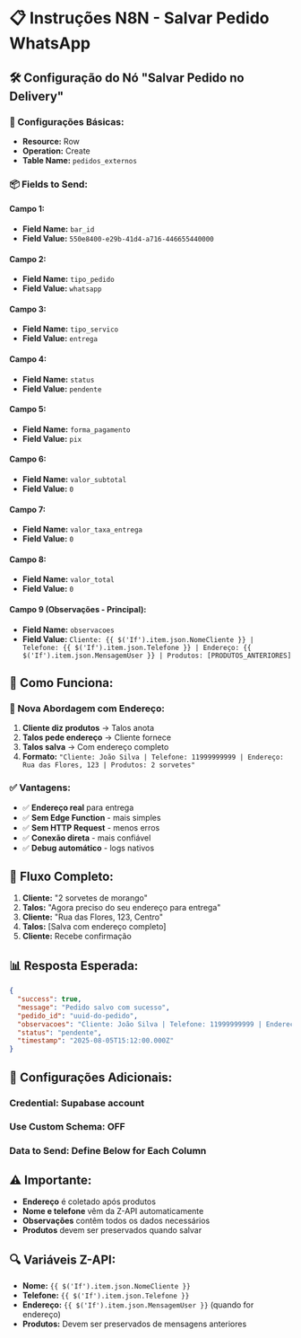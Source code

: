 # 📋 Instruções N8N - Salvar Pedido WhatsApp

## **🛠️ Configuração do Nó "Salvar Pedido no Delivery"**

### **📌 Configurações Básicas:**
- **Resource:** Row
- **Operation:** Create
- **Table Name:** `pedidos_externos`

### **📦 Fields to Send:**

#### **Campo 1:**
- **Field Name:** `bar_id`
- **Field Value:** `550e8400-e29b-41d4-a716-446655440000`

#### **Campo 2:**
- **Field Name:** `tipo_pedido`
- **Field Value:** `whatsapp`

#### **Campo 3:**
- **Field Name:** `tipo_servico`
- **Field Value:** `entrega`

#### **Campo 4:**
- **Field Name:** `status`
- **Field Value:** `pendente`

#### **Campo 5:**
- **Field Name:** `forma_pagamento`
- **Field Value:** `pix`

#### **Campo 6:**
- **Field Name:** `valor_subtotal`
- **Field Value:** `0`

#### **Campo 7:**
- **Field Name:** `valor_taxa_entrega`
- **Field Value:** `0`

#### **Campo 8:**
- **Field Name:** `valor_total`
- **Field Value:** `0`

#### **Campo 9 (Observações - Principal):**
- **Field Name:** `observacoes`
- **Field Value:** `Cliente: {{ $('If').item.json.NomeCliente }} | Telefone: {{ $('If').item.json.Telefone }} | Endereço: {{ $('If').item.json.MensagemUser }} | Produtos: [PRODUTOS_ANTERIORES]`

## **🎯 Como Funciona:**

### **📝 Nova Abordagem com Endereço:**
1. **Cliente diz produtos** → Talos anota
2. **Talos pede endereço** → Cliente fornece
3. **Talos salva** → Com endereço completo
4. **Formato:** `"Cliente: João Silva | Telefone: 11999999999 | Endereço: Rua das Flores, 123 | Produtos: 2 sorvetes"`

### **✅ Vantagens:**
- ✅ **Endereço real** para entrega
- ✅ **Sem Edge Function** - mais simples
- ✅ **Sem HTTP Request** - menos erros
- ✅ **Conexão direta** - mais confiável
- ✅ **Debug automático** - logs nativos

## **🔄 Fluxo Completo:**

1. **Cliente:** "2 sorvetes de morango"
2. **Talos:** "Agora preciso do seu endereço para entrega"
3. **Cliente:** "Rua das Flores, 123, Centro"
4. **Talos:** [Salva com endereço completo]
5. **Cliente:** Recebe confirmação

## **📊 Resposta Esperada:**
```json
{
  "success": true,
  "message": "Pedido salvo com sucesso",
  "pedido_id": "uuid-do-pedido",
  "observacoes": "Cliente: João Silva | Telefone: 11999999999 | Endereço: Rua das Flores, 123 | Produtos: 2 sorvetes",
  "status": "pendente",
  "timestamp": "2025-08-05T15:12:00.000Z"
}
```

## **🔧 Configurações Adicionais:**

### **Credential:** Supabase account
### **Use Custom Schema:** OFF
### **Data to Send:** Define Below for Each Column

## **⚠️ Importante:**
- **Endereço** é coletado após produtos
- **Nome e telefone** vêm da Z-API automaticamente
- **Observações** contêm todos os dados necessários
- **Produtos** devem ser preservados quando salvar

## **🔍 Variáveis Z-API:**
- **Nome:** `{{ $('If').item.json.NomeCliente }}`
- **Telefone:** `{{ $('If').item.json.Telefone }}`
- **Endereço:** `{{ $('If').item.json.MensagemUser }}` (quando for endereço)
- **Produtos:** Devem ser preservados de mensagens anteriores 